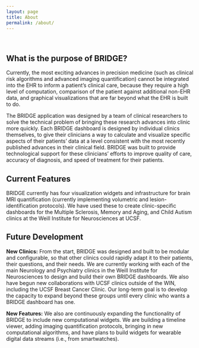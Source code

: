 ```yaml
---
layout: page
title: About
permalink: /about/
---
```

<br>

## What is the purpose of BRIDGE?

Currently, the most exciting advances in precision medicine (such as clinical risk algorithms and advanced imaging quantification) cannot be integrated into the EHR to inform a patient’s clinical care, because they require a high level of computation, comparison of the patient against additional non-EHR data, and graphical visualizations that are far beyond what the EHR is built to do.  

The BRIDGE application was designed by a team of clinical researchers to solve the technical problem of bringing these research advances into clinic more quickly.  Each BRIDGE dashboard is designed by individual clinics themselves, to give their clinicians a way to calculate and visualize specific aspects of their patients’ data at a level consistent with the most recently published advances in their clinical field.  BRIDGE was built to provide technological support for these clinicians’ efforts to improve quality of care, accuracy of diagnosis, and speed of treatment for their patients.

## Current Features

BRIDGE currently has four visualization widgets and infrastructure for brain MRI quantification (currently implementing volumetric and lesion-identification protocols). We have used these to create clinic-specific dashboards for the Multiple Sclerosis, Memory and Aging, and Child Autism clinics at the Weill Institute for Neurosciences at UCSF.

## Future Development

<b>New Clinics:</b>  From the start, BRIDGE was designed and built to be modular and configurable, so that other clinics could rapidly adapt it to their patients, their questions, and their needs. We are currently working with each of the main Neurology and Psychiatry clinics in the Weill Institute for Neurosciences to design and build their own BRIDGE dashboards. We also have begun new collaborations with UCSF clinics outside of the WIN, including the UCSF Breast Cancer Clinic. Our long-term goal is to develop the capacity to expand beyond these groups until every clinic who wants a BRIDGE dashboard has one.

<b>New Features:</b>  We also are continuously expanding the functionality of BRIDGE to include new computational widgets. We are building a timeline viewer, adding imaging quantification protocols, bringing in new computational algorithms, and have plans to build widgets for wearable digital data streams (i.e., from smartwatches).
